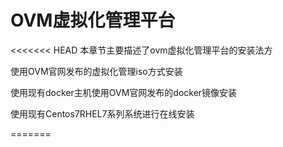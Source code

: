 # OVM虚拟化管理平台

&lt;&lt;&lt;&lt;&lt;&lt;&lt; HEAD
本章节主要描述了ovm虚拟化管理平台的安装法方

使用OVM官网发布的虚拟化管理iso方式安装

使用现有docker主机使用OVM官网发布的docker镜像安装

使用现有Centos7RHEL7系列系统进行在线安装

=======

